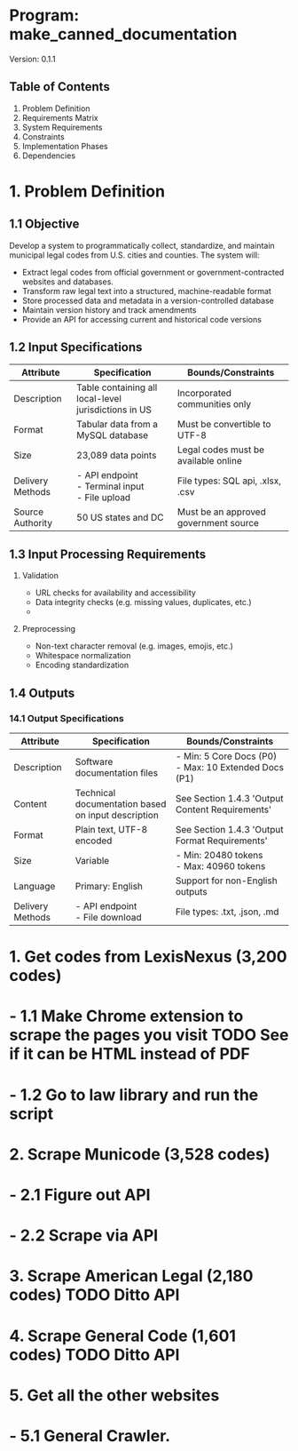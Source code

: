 




# Program: make_canned_documentation
Version: 0.1.1

## Table of Contents
1. Problem Definition
2. Requirements Matrix
3. System Requirements
4. Constraints
5. Implementation Phases
6. Dependencies

# 1. Problem Definition

## 1.1 Objective
Develop a system to programmatically collect, standardize, and maintain municipal legal codes from U.S. cities and counties. The system will:
- Extract legal codes from official government or government-contracted websites and databases.
- Transform raw legal text into a structured, machine-readable format
- Store processed data and metadata in a version-controlled database
- Maintain version history and track amendments
- Provide an API for accessing current and historical code versions


## 1.2 Input Specifications
| Attribute        | Specification                                        | Bounds/Constraints                      |
|------------------|------------------------------------------------------|-----------------------------------------|
| Description      | Table containing all local-level jurisdictions in US | Incorporated communities only           |
| Format           | Tabular data from a MySQL database                   | Must be convertible to UTF-8            |
| Size             | 23,089 data points                                   | Legal codes must be available online    |
| Delivery Methods | - API endpoint<br>- Terminal input<br>- File upload  | File types: SQL api, .xlsx, .csv        |
| Source Authority | 50 US states and DC                                  | Must be an approved government source   |


## 1.3 Input Processing Requirements
1. Validation
   - URL checks for availability and accessibility
   - Data integrity checks (e.g. missing values, duplicates, etc.)
   - 



2. Preprocessing
   - Non-text character removal (e.g. images, emojis, etc.)
   - Whitespace normalization
   - Encoding standardization

## 1.4 Outputs

### 14.1 Output Specifications
| Attribute        | Specification                                       | Bounds/Constraints                                      |
|------------------|-----------------------------------------------------|---------------------------------------------------------|
| Description      | Software documentation files                        | - Min: 5 Core Docs (P0)<br>- Max: 10 Extended Docs (P1) |
| Content          | Technical documentation based on input description  | See Section 1.4.3 'Output Content Requirements'         |
| Format           | Plain text, UTF-8 encoded                           | See Section 1.4.3 'Output Format Requirements'          |
| Size             | Variable                                            | - Min: 20480 tokens<br>- Max: 40960 tokens              |
| Language         | Primary: English                                    | Support for non-English outputs                         |
| Delivery Methods | - API endpoint<br>- File download                   | File types: .txt, .json, .md                            |















# 1. Get codes from LexisNexus (3,200 codes)
# - 1.1 Make Chrome extension to scrape the pages you visit TODO See if it can be HTML instead of PDF
# - 1.2 Go to law library and run the script
# 2. Scrape Municode (3,528 codes)
# - 2.1 Figure out API
# - 2.2 Scrape via API
# 3. Scrape American Legal (2,180 codes) TODO Ditto API
# 4. Scrape General Code (1,601 codes) TODO Ditto API
# 5. Get all the other websites
# - 5.1 General Crawler.